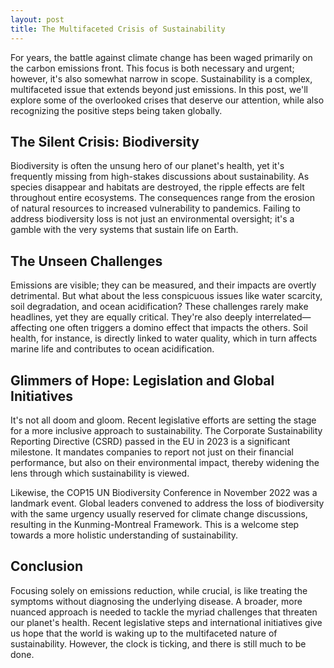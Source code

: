 ```yaml
---
layout: post
title: The Multifaceted Crisis of Sustainability
---
```


For years, the battle against climate change has been waged primarily on the carbon emissions front. This focus is both necessary and urgent; however, it's also somewhat narrow in scope. Sustainability is a complex, multifaceted issue that extends beyond just emissions. In this post, we'll explore some of the overlooked crises that deserve our attention, while also recognizing the positive steps being taken globally.

## The Silent Crisis: Biodiversity

Biodiversity is often the unsung hero of our planet's health, yet it's frequently missing from high-stakes discussions about sustainability. As species disappear and habitats are destroyed, the ripple effects are felt throughout entire ecosystems. The consequences range from the erosion of natural resources to increased vulnerability to pandemics. Failing to address biodiversity loss is not just an environmental oversight; it's a gamble with the very systems that sustain life on Earth.

## The Unseen Challenges

Emissions are visible; they can be measured, and their impacts are overtly detrimental. But what about the less conspicuous issues like water scarcity, soil degradation, and ocean acidification? These challenges rarely make headlines, yet they are equally critical. They're also deeply interrelated—affecting one often triggers a domino effect that impacts the others. Soil health, for instance, is directly linked to water quality, which in turn affects marine life and contributes to ocean acidification.

## Glimmers of Hope: Legislation and Global Initiatives

It's not all doom and gloom. Recent legislative efforts are setting the stage for a more inclusive approach to sustainability. The Corporate Sustainability Reporting Directive (CSRD) passed in the EU in 2023 is a significant milestone. It mandates companies to report not just on their financial performance, but also on their environmental impact, thereby widening the lens through which sustainability is viewed. 

Likewise, the COP15 UN Biodiversity Conference in November 2022 was a landmark event. Global leaders convened to address the loss of biodiversity with the same urgency usually reserved for climate change discussions, resulting in the Kunming-Montreal Framework. This is a welcome step towards a more holistic understanding of sustainability.

## Conclusion

Focusing solely on emissions reduction, while crucial, is like treating the symptoms without diagnosing the underlying disease. A broader, more nuanced approach is needed to tackle the myriad challenges that threaten our planet's health. Recent legislative steps and international initiatives give us hope that the world is waking up to the multifaceted nature of sustainability. However, the clock is ticking, and there is still much to be done.